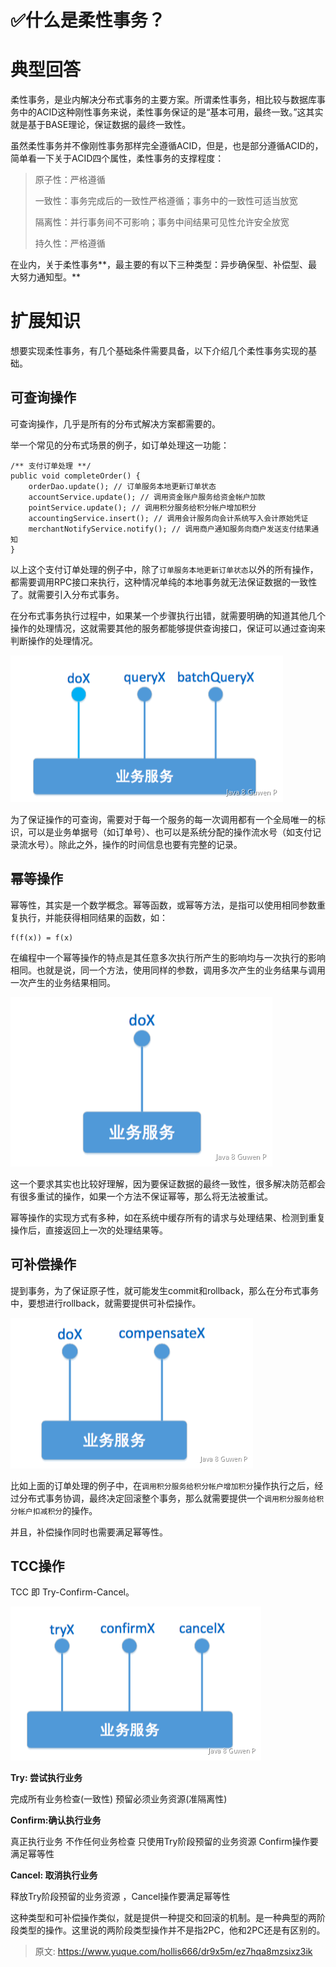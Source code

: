 # ✅什么是柔性事务？


# 典型回答

柔性事务，是业内解决分布式事务的主要方案。所谓柔性事务，相比较与数据库事务中的ACID这种刚性事务来说，柔性事务保证的是“基本可用，最终一致。”这其实就是基于BASE理论，保证数据的最终一致性。

虽然柔性事务并不像刚性事务那样完全遵循ACID，但是，也是部分遵循ACID的，简单看一下关于ACID四个属性，柔性事务的支撑程度：

> 原子性：严格遵循
>  
> 一致性：事务完成后的一致性严格遵循；事务中的一致性可适当放宽
>  
> 隔离性：并行事务间不可影响；事务中间结果可见性允许安全放宽
>  
> 持久性：严格遵循


在业内，关于柔性事务**，最主要的有以下三种类型：异步确保型、补偿型、最大努力通知型。**


# 扩展知识

想要实现柔性事务，有几个基础条件需要具备，以下介绍几个柔性事务实现的基础。

## 可查询操作

可查询操作，几乎是所有的分布式解决方案都需要的。

举一个常见的分布式场景的例子，如订单处理这一功能：

 
```
/** 支付订单处理 **/
public void completeOrder() {
    orderDao.update(); // 订单服务本地更新订单状态
    accountService.update(); // 调用资金账户服务给资金帐户加款
    pointService.update(); // 调用积分服务给积分帐户增加积分
    accountingService.insert(); // 调用会计服务向会计系统写入会计原始凭证
    merchantNotifyService.notify(); // 调用商户通知服务向商户发送支付结果通知
}
```
    
以上这个支付订单处理的例子中，除了`订单服务本地更新订单状态`以外的所有操作，都需要调用RPC接口来执行，这种情况单纯的本地事务就无法保证数据的一致性了。就需要引入分布式事务。

在分布式事务执行过程中，如果某一个步骤执行出错，就需要明确的知道其他几个操作的处理情况，这就需要其他的服务都能够提供查询接口，保证可以通过查询来判断操作的处理情况。

![1676785247749-a617e323-d682-4086-a8de-d8a70ef7a7f6.png](./img/PsOXuxvh78U7IlqO/1676785247749-a617e323-d682-4086-a8de-d8a70ef7a7f6-926649.png)

为了保证操作的可查询，需要对于每一个服务的每一次调用都有一个全局唯一的标识，可以是业务单据号（如订单号）、也可以是系统分配的操作流水号（如支付记录流水号）。除此之外，操作的时间信息也要有完整的记录。


## 幂等操作

幂等性，其实是一个数学概念。幂等函数，或幂等方法，是指可以使用相同参数重复执行，并能获得相同结果的函数，如：

    f(f(x)) = f(x)
    

在编程中一个幂等操作的特点是其任意多次执行所产生的影响均与一次执行的影响相同。也就是说，同一个方法，使用同样的参数，调用多次产生的业务结果与调用一次产生的业务结果相同。

![1676785273318-04757d3e-a013-456e-adf0-865bd75e2e1b.png](./img/PsOXuxvh78U7IlqO/1676785273318-04757d3e-a013-456e-adf0-865bd75e2e1b-008380.png)

这一个要求其实也比较好理解，因为要保证数据的最终一致性，很多解决防范都会有很多重试的操作，如果一个方法不保证幂等，那么将无法被重试。

幂等操作的实现方式有多种，如在系统中缓存所有的请求与处理结果、检测到重复操作后，直接返回上一次的处理结果等。


## 可补偿操作

提到事务，为了保证原子性，就可能发生commit和rollback，那么在分布式事务中，要想进行rollback，就需要提供可补偿操作。

![1676785294019-870c530a-8c74-480e-9d59-517e0d0b29d0.png](./img/PsOXuxvh78U7IlqO/1676785294019-870c530a-8c74-480e-9d59-517e0d0b29d0-006756.png)

比如上面的订单处理的例子中，在`调用积分服务给积分帐户增加积分`操作执行之后，经过分布式事务协调，最终决定回滚整个事务，那么就需要提供一个`调用积分服务给积分帐户扣减积分`的操作。

并且，补偿操作同时也需要满足幂等性。


## TCC操作

TCC 即 Try-Confirm-Cancel。

![1676785315031-87e9c3e1-c3db-4409-bade-85f42dbc2048.png](./img/PsOXuxvh78U7IlqO/1676785315031-87e9c3e1-c3db-4409-bade-85f42dbc2048-001678.png)

**Try: 尝试执行业务**

完成所有业务检查(一致性) 预留必须业务资源(准隔离性)

**Confirm:确认执行业务**

真正执行业务 不作任何业务检查 只使用Try阶段预留的业务资源 Confirm操作要满足幂等性

**Cancel: 取消执行业务**

释放Try阶段预留的业务资源 ，Cancel操作要满足幂等性

这种类型和可补偿操作类似，就是提供一种提交和回滚的机制。是一种典型的两阶段类型的操作。这里说的两阶段类型操作并不是指2PC，他和2PC还是有区别的。



> 原文: <https://www.yuque.com/hollis666/dr9x5m/ez7hqa8mzsixz3ik>